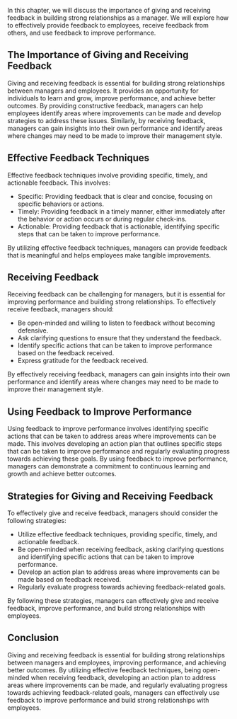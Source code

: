 
In this chapter, we will discuss the importance of giving and receiving feedback in building strong relationships as a manager. We will explore how to effectively provide feedback to employees, receive feedback from others, and use feedback to improve performance.

The Importance of Giving and Receiving Feedback
-----------------------------------------------

Giving and receiving feedback is essential for building strong relationships between managers and employees. It provides an opportunity for individuals to learn and grow, improve performance, and achieve better outcomes. By providing constructive feedback, managers can help employees identify areas where improvements can be made and develop strategies to address these issues. Similarly, by receiving feedback, managers can gain insights into their own performance and identify areas where changes may need to be made to improve their management style.

Effective Feedback Techniques
-----------------------------

Effective feedback techniques involve providing specific, timely, and actionable feedback. This involves:

* Specific: Providing feedback that is clear and concise, focusing on specific behaviors or actions.
* Timely: Providing feedback in a timely manner, either immediately after the behavior or action occurs or during regular check-ins.
* Actionable: Providing feedback that is actionable, identifying specific steps that can be taken to improve performance.

By utilizing effective feedback techniques, managers can provide feedback that is meaningful and helps employees make tangible improvements.

Receiving Feedback
------------------

Receiving feedback can be challenging for managers, but it is essential for improving performance and building strong relationships. To effectively receive feedback, managers should:

* Be open-minded and willing to listen to feedback without becoming defensive.
* Ask clarifying questions to ensure that they understand the feedback.
* Identify specific actions that can be taken to improve performance based on the feedback received.
* Express gratitude for the feedback received.

By effectively receiving feedback, managers can gain insights into their own performance and identify areas where changes may need to be made to improve their management style.

Using Feedback to Improve Performance
-------------------------------------

Using feedback to improve performance involves identifying specific actions that can be taken to address areas where improvements can be made. This involves developing an action plan that outlines specific steps that can be taken to improve performance and regularly evaluating progress towards achieving these goals. By using feedback to improve performance, managers can demonstrate a commitment to continuous learning and growth and achieve better outcomes.

Strategies for Giving and Receiving Feedback
--------------------------------------------

To effectively give and receive feedback, managers should consider the following strategies:

* Utilize effective feedback techniques, providing specific, timely, and actionable feedback.
* Be open-minded when receiving feedback, asking clarifying questions and identifying specific actions that can be taken to improve performance.
* Develop an action plan to address areas where improvements can be made based on feedback received.
* Regularly evaluate progress towards achieving feedback-related goals.

By following these strategies, managers can effectively give and receive feedback, improve performance, and build strong relationships with employees.

Conclusion
----------

Giving and receiving feedback is essential for building strong relationships between managers and employees, improving performance, and achieving better outcomes. By utilizing effective feedback techniques, being open-minded when receiving feedback, developing an action plan to address areas where improvements can be made, and regularly evaluating progress towards achieving feedback-related goals, managers can effectively use feedback to improve performance and build strong relationships with employees.
